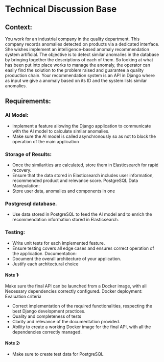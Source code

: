 # Technical Discussion Base
## Context:
You work for an industrial company in the quality department. This company
records anomalies detected on products via a dedicated interface. She wishes
implement an intelligence-based anomaly recommendation system
artificial. The objective is to detect similar anomalies in the database by
bringing together the descriptions of each of them. So looking at what has been put into place
works to manage the anomaly, the operator can easily find the solution to the problem
raised and guarantee a quality production chain.
Your recommendation system is an API in Django where as input we give a
anomaly based on its ID and the system lists similar anomalies.
## Requirements:
### AI Model:
- Implement a feature allowing the Django application to communicate
with the AI model to calculate similar anomalies.
- Make sure the AI model is called asynchronously so as not to
block the operation of the main application

### Storage of Results:
- Once the similarities are calculated, store them in Elasticsearch for
rapid recovery.
- Ensure that the data stored in Elasticsearch includes
user information, recommended product and relevance score.
PostgreSQL Data Manipulation:
- Store user data, anomalies and components in one

### Postgresql database.
- Use data stored in PostgreSQL to feed the AI model and
to enrich the recommendation information stored in Elasticsearch.

### Testing:
- Write unit tests for each implemented feature.
- Ensure testing covers all edge cases and ensures correct
operation of the application.
Documentation:
- Document the overall architecture of your application.
- Justify each architectural choice

#### Note 1: 
Make sure the final API can be launched from a Docker image, with all
Necessary dependencies correctly configured.
Docker deployment:
Evaluation criteria
- Correct implementation of the required functionalities, respecting the best
Django development practices.
- Quality and completeness of tests
- Clarity and relevance of the documentation provided.
- Ability to create a working Docker image for the final API, with all the
dependencies correctly managed.

#### Note 2:
- Make sure to create test data for PostgreSQL